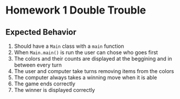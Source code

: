# Homework 1 Double Trouble

## Expected Behavior 
1. Should have a `Main` class with a `main` function
2. When `Main.main()` is run the user can chose who goes first
3. The colors and their counts are displayed at the beggining and in between every turn
4. The user and computer take turns removing items from the colors
5. The computer always takes a winning move when it is able
6. The game ends correctly
7. The winner is displayed correctly
